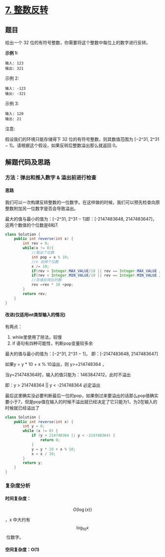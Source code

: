 # [7. 整数反转](https://leetcode-cn.com/problems/reverse-integer/)

## 题目

给出一个 32 位的有符号整数，你需要将这个整数中每位上的数字进行反转。

**示例 1:**

```
输入: 123
输出: 321
```

示例 2:

```
输入: -123
输出: -321
```

示例 3:

```
输入: 120
输出: 21
```

注意:

假设我们的环境只能存储得下 32 位的有符号整数，则其数值范围为 [−2^31,  2^31 − 1]。请根据这个假设，如果反转后整数溢出那么就返回 0。



## 解题代码及思路

### 方法：弹出和推入数字 & 溢出前进行检查

#### 思路

我们可以一次构建反转整数的一位数字。在这样做的时候，我们可以预先检查向原整数附加另一位数字是否会导致溢出。

最大的值与最小的值为：[−2^31, 2^31 − 1]即：[-2147483648, 2147483647]，这两个数值的个位数是8和7.

```java
class Solution {
    public int reverse(int x) {
        int rev = 0;
        while(x != 0){
            //取出个位数
            int pop = x % 10;
            //x 去掉个位数
            x /= 10;
            if(rev > Integer.MAX_VALUE/10 || rev == Integer.MAX_VALUE /10 && pop >7) return 0;
            if(rev < Integer.MIN_VALUE/10 || rev == Integer.MIN_VALUE /10 && pop < -8) return 0;
            //存储反转后的数
            rev =rev * 10 +pop;
        }
        return rev;
    }
}
```



#### 改进(仅适用int类型输入的情况)

有两点：

1. while里使用了除法，较慢
2. if 语句有四种可能性，判断pop变量较多余

最大的值与最小的值为：[−2^31, 2^31 − 1]， 即：[-2147483648, 2147483647]

如果y = y * 10 + x % 10溢出，则 y>=214748364 ，

当y=214748364时，输入的值只能为：1463847412，此时不溢出

即：y > 214748364 || y < -214748364 必定溢出

最后这里确实没必要判断最后一位的pop，如果倒过来要溢出的话那么pop值确实要小于7，但是pop值在输入的时候不溢出就已经决定了它只能为1，为2在输入的时候就已经溢出了

```java
class Solution {
    public int reverse(int x) {
        int y = 0;
        while (x != 0) {
            if (y > 214748364 || y < -214748364) {
                return 0;
            }
            y = y * 10 + x % 10;
            x = x / 10;
        }
        return y;
    }
}
```

### 复杂度分析

#### 时间复杂度：

$$
O(\log(x))
$$

，x 中大约有
$$
\log_{10}{x}
$$
​	位数字。

#### 空间复杂度：O(1)

